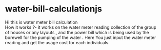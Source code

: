 # water-bill-calculationjs

Hi this is water meter bill calculation  
How it works ?- it works on the water meter reading collection of the group of houses or any layouts , 
and the power bill which is being used by the borewell for the pumping of the water .
Here You just input the water meter reading and get the usage cost for each individuals
